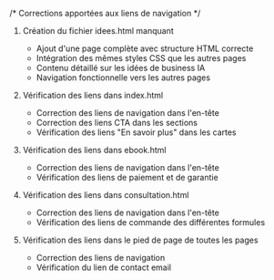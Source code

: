 /* Corrections apportées aux liens de navigation */

1. Création du fichier idees.html manquant
   - Ajout d'une page complète avec structure HTML correcte
   - Intégration des mêmes styles CSS que les autres pages
   - Contenu détaillé sur les idées de business IA
   - Navigation fonctionnelle vers les autres pages

2. Vérification des liens dans index.html
   - Correction des liens de navigation dans l'en-tête
   - Correction des liens CTA dans les sections
   - Vérification des liens "En savoir plus" dans les cartes

3. Vérification des liens dans ebook.html
   - Correction des liens de navigation dans l'en-tête
   - Vérification des liens de paiement et de garantie

4. Vérification des liens dans consultation.html
   - Correction des liens de navigation dans l'en-tête
   - Vérification des liens de commande des différentes formules

5. Vérification des liens dans le pied de page de toutes les pages
   - Correction des liens de navigation
   - Vérification du lien de contact email
